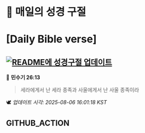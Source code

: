 # 🙏 매일의 성경 구절
# [Daily Bible verse]
## [![README에 성경구절 업데이트](https://github.com/DONGSUKA/first_test/actions/workflows/update-readme-bible.yml/badge.svg)](https://github.com/DONGSUKA/first_test/actions/workflows/update-readme-bible.yml)
<!-- START_BIBLE_VERSE -->
📖 **민수기 26:13**
> 세라에게서 난 세라 종족과 사울에게서 난 사울 종족이라

🕊️ _업데이트 시각: 2025-08-06 16:01:18 KST_
  <!-- END_BIBLE_VERSE -->
## GITHUB_ACTION
